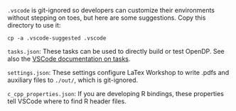`.vscode` is git-ignored so developers can customize their environments
without stepping on toes, but here are some suggestions.
Copy this directory to use it: 
```
cp -a .vscode-suggested .vscode
```

`tasks.json`: These tasks can be used to directly build or test OpenDP.
See also the [VSCode documentation on tasks](https://code.visualstudio.com/docs/editor/tasks). 

`settings.json`: These settings configure LaTex Workshop to write .pdfs and auxiliary files to `./out/`, which is git-ignored.

`c_cpp_properties.json`: If you are developing R bindings, these properties tell VSCode where to find R header files.
